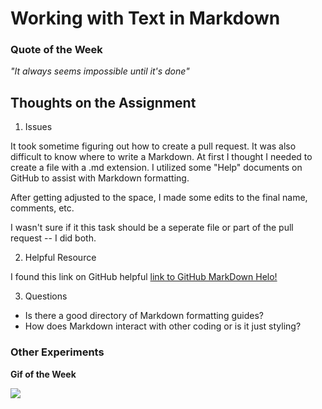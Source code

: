 # Working with Text in Markdown
### Quote of the Week
*"It always seems impossible until it's done"*

## Thoughts on the Assignment

1. Issues

It took sometime figuring out how to create a pull request. It was also difficult to know where to write a Markdown. At first I thought I needed to create a file with a .md extension. I utilized some "Help" documents on GitHub to assist with Markdown formatting.

After getting adjusted to the space, I made some edits to the final name, comments, etc.

I wasn't sure if it this task should be a seperate file or part of the pull request -- I did both.

2. Helpful Resource

I found this link on GitHub helpful [link to GitHub MarkDown Helo!](https://guides.github.com/features/mastering-markdown/)

3. Questions
* Is there a good directory of Markdown formatting guides?
* How does Markdown interact with other coding or is it just styling?

### Other Experiments

**Gif of the Week**

![](https://media.giphy.com/media/DEZA7FlHbMesUF1jm9/giphy.gif)
